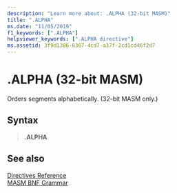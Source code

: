 ```yaml
---
description: "Learn more about: .ALPHA (32-bit MASM)"
title: ".ALPHA"
ms.date: "11/05/2019"
f1_keywords: [".ALPHA"]
helpviewer_keywords: [".ALPHA directive"]
ms.assetid: 3f9d1386-6367-4cd7-a37f-2cd1cd46f2d7
---
```

# .ALPHA (32-bit MASM)

Orders segments alphabetically. (32-bit MASM only.)

## Syntax

> **.ALPHA**

## See also

[Directives Reference](directives-reference.md)\
[MASM BNF Grammar](masm-bnf-grammar.md)
